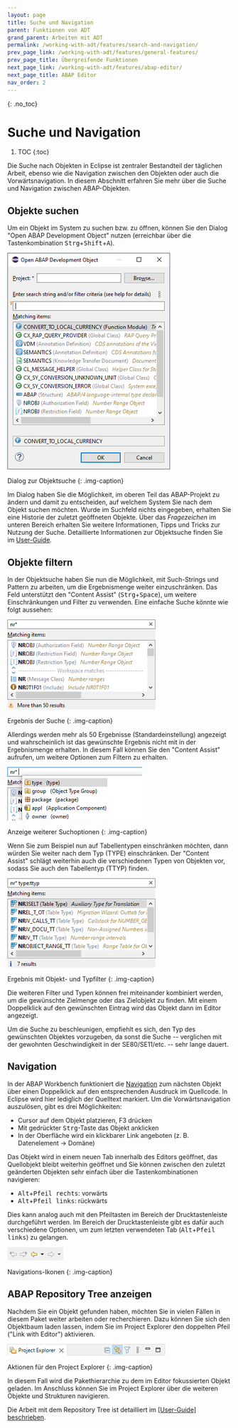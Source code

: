 ```yaml
---
layout: page
title: Suche und Navigation
parent: Funktionen von ADT
grand_parent: Arbeiten mit ADT
permalink: /working-with-adt/features/search-and-navigation/
prev_page_link: /working-with-adt/features/general-features/
prev_page_title: Übergreifende Funktionen
next_page_link: /working-with-adt/features/abap-editor/
next_page_title: ABAP Editor
nav_order: 2
---
```


{: .no_toc}
# Suche und Navigation

1. TOC
{:toc}

Die Suche nach Objekten in Eclipse ist zentraler Bestandteil der täglichen Arbeit, ebenso wie die Navigation zwischen den Objekten oder auch die Vorwärtsnavigation. In diesem Abschnitt erfahren Sie mehr über die Suche und Navigation zwischen ABAP-Objekten.

## Objekte suchen

Um ein Objekt im System zu suchen bzw. zu öffnen, können Sie den Dialog "Open ABAP Development Object" nutzen (erreichbar über die Tastenkombination <kbd>Strg</kbd>+<kbd>Shift</kbd>+<kbd>A</kbd>).

![Dialog zur Objektsuche](../img/image101.png)

Dialog zur Objektsuche
{: .img-caption}

Im Dialog haben Sie die Möglichkeit, im oberen Teil das ABAP-Projekt zu ändern und damit zu entscheiden, auf welchem System Sie nach dem Objekt suchen möchten. Wurde im Suchfeld nichts eingegeben, erhalten Sie eine Historie der zuletzt geöffneten Objekte. Über das *Fragezeichen* im unteren Bereich erhalten Sie weitere Informationen, Tipps und Tricks zur Nutzung der Suche. Detaillierte Informationen zur Objektsuche finden Sie im [User-Guide](https://help.sap.com/docs/ABAP_PLATFORM_NEW/c238d694b825421f940829321ffa326a/4ec7eed86e391014adc9fffe4e204223.html).

## Objekte filtern

In der Objektsuche haben Sie nun die Möglichkeit, mit Such-Strings und Pattern zu arbeiten, um die Ergebnismenge weiter einzuschränken. Das Feld unterstützt den "Content Assist" (<kbd>Strg</kbd>+<kbd>Space</kbd>), um weitere Einschränkungen und Filter zu verwenden. Eine einfache Suche könnte wie folgt aussehen:

![Ergebnis der Suche](../img/image63.png)

Ergebnis der Suche
{: .img-caption}

Allerdings werden mehr als 50 Ergebnisse (Standardeinstellung) angezeigt und wahrscheinlich ist das gewünschte Ergebnis nicht mit in der Ergebnismenge erhalten. In diesem Fall können Sie den "Content Assist" aufrufen, um weitere Optionen zum Filtern zu erhalten.

![Anzeige weiterer Suchoptionen](../img/image58.png)

Anzeige weiterer Suchoptionen
{: .img-caption}

Wenn Sie zum Beispiel nun auf Tabellentypen einschränken möchten, dann würden Sie weiter nach dem Typ (TYPE) einschränken. Der "Content Assist" schlägt weiterhin auch die verschiedenen Typen von Objekten vor, sodass Sie auch den Tabellentyp (TTYP) finden.

![Ergebnis mit Objekt- und Typfilter](../img/image65.png)

Ergebnis mit Objekt- und Typfilter
{: .img-caption}

Die weiteren Filter und Typen können frei miteinander kombiniert werden, um die gewünschte Zielmenge oder das Zielobjekt zu finden. Mit einem Doppelklick auf den gewünschten Eintrag wird das Objekt dann im Editor angezeigt.

Um die Suche zu beschleunigen, empfiehlt es sich, den Typ des gewünschten Objektes vorzugeben, da sonst die Suche -- verglichen mit der gewohnten Geschwindigkeit in der SE80/SE11/etc. -- sehr lange dauert.

## Navigation

In der ABAP Workbench funktioniert die [Navigation](https://help.sap.com/docs/ABAP_PLATFORM_NEW/c238d694b825421f940829321ffa326a/ec2da130ce43409fbb2f6a072f9ba07c.html) zum nächsten Objekt über einen Doppelklick auf den entsprechenden Ausdruck im Quellcode. In Eclipse wird hier lediglich der Quelltext markiert. Um die Vorwärtsnavigation auszulösen, gibt es drei Möglichkeiten:

- Cursor auf dem Objekt platzieren, F3 drücken
- Mit gedrückter <kbd>Strg</kbd>-Taste das Objekt anklicken
- In der Oberfläche wird ein klickbarer Link angeboten (z. B. Datenelement → Domäne)

Das Objekt wird in einem neuen Tab innerhalb des Editors geöffnet, das Quellobjekt bleibt weiterhin geöffnet und Sie können zwischen den zuletzt geänderten Objekten sehr einfach über die Tastenkombinationen navigieren:

- <kbd>Alt</kbd>+<kbd>Pfeil rechts</kbd>: vorwärts
- <kbd>Alt</kbd>+<kbd>Pfeil links</kbd>: rückwärts

Dies kann analog auch mit den Pfeiltasten im Bereich der Drucktastenleiste durchgeführt werden. Im Bereich der Drucktastenleiste gibt es dafür auch verschiedene Optionen, um zum letzten verwendeten Tab (<kbd>Alt</kbd>+<kbd>Pfeil links</kbd>) zu gelangen.

![Navigations-Ikonen](../img/image64.png)

Navigations-Ikonen
{: .img-caption}

## ABAP Repository Tree anzeigen

Nachdem Sie ein Objekt gefunden haben, möchten Sie in vielen Fällen in diesem Paket weiter arbeiten oder recherchieren. Dazu können Sie sich den Objektbaum laden lassen, indem Sie im Project Explorer den doppelten Pfeil ("Link with Editor") aktivieren.

![Aktionen für den Project Explorer](../img/image88.png)

Aktionen für den Project Explorer
{: .img-caption}

In diesem Fall wird die Pakethierarchie zu dem im Editor fokussierten Objekt geladen. Im Anschluss können Sie im Project Explorer über die weiteren Objekte und Strukturen navigieren.

Die Arbeit mit dem Repository Tree ist detailliert im [[User-Guide] beschrieben](https://help.sap.com/docs/ABAP_PLATFORM_NEW/c238d694b825421f940829321ffa326a/f831fc6e18984a8a864da4c0591e996b.html).
